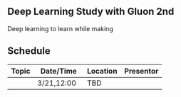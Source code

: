 ## Deep Learning Study with Gluon 2nd

Deep learning to learn while making

## Schedule

| Topic      | Date/Time | Location |   Presentor | 
|-----------|----------|--------|----------|
|  |  3/21,12:00   | TBD  |    |  
